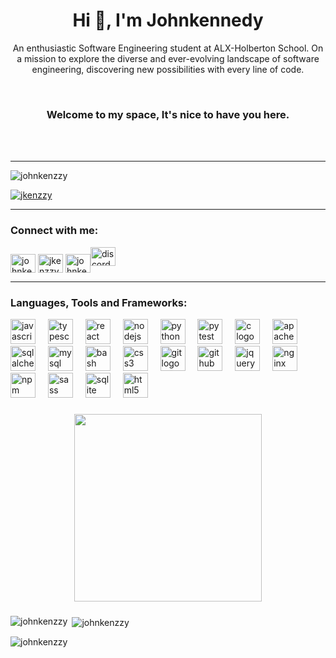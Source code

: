 <h1 align="center">Hi 👋, I'm Johnkennedy</h1>
<p align="center">An enthusiastic Software Engineering student at ALX-Holberton School. On a mission to explore the diverse and ever-evolving landscape of software engineering, discovering new possibilities with every line of code.</p><br>

<h3 align="center">Welcome to my space, It's nice to have you here.</h3><br><br>

---

<p align="left"> <img src="https://komarev.com/ghpvc/?username=johnkenzzy&label=Profile%20views&color=0e75b6&style=flat" alt="johnkenzzy" /> </p>

<p align="left"> <a href="https://twitter.com/jkenzzy" target="blank"><img src="https://img.shields.io/twitter/follow/jkenzzy?logo=twitter&style=for-the-badge" alt="jkenzzy" /></a> </p>

---

<h3 align="left">Connect with me:</h3>
<p align="left">
<a href="https://codepen.io/johnkenzzy" target="blank"><img align="center" src="https://raw.githubusercontent.com/rahuldkjain/github-profile-readme-generator/master/src/images/icons/Social/codepen.svg" alt="johnkenzzy" height="30" width="40" /></a>
<a href="https://twitter.com/jkenzzy" target="blank"><img align="center" src="https://raw.githubusercontent.com/rahuldkjain/github-profile-readme-generator/master/src/images/icons/Social/twitter.svg" alt="jkenzzy" height="30" width="40" /></a>
<a href="https://linkedin.com/in/johnkennedy umeh" target="blank"><img align="center" src="https://raw.githubusercontent.com/rahuldkjain/github-profile-readme-generator/master/src/images/icons/Social/linked-in-alt.svg" alt="johnkennedy umeh" height="30" width="40" /></a><a title="Johnkennedy Umeh"><img src="https://raw.githubusercontent.com/maurodesouza/profile-readme-generator/master/src/assets/icons/social/discord/default.svg" width="40" height="30" alt="discord logo"  />
</a>
</p>

---

<h3 align="left">Languages, Tools and Frameworks:</h3>
<div align="left">
  <img src="https://cdn.jsdelivr.net/gh/devicons/devicon/icons/javascript/javascript-original.svg" height="40" alt="javascript logo"  />
  <img width="12" />
  <img src="https://cdn.jsdelivr.net/gh/devicons/devicon/icons/typescript/typescript-original.svg" height="40" alt="typescript logo"  />
  <img width="12" />
  <img src="https://cdn.jsdelivr.net/gh/devicons/devicon/icons/react/react-original.svg" height="40" alt="react logo"  />
  <img width="12" />
  <img src="https://cdn.jsdelivr.net/gh/devicons/devicon/icons/nodejs/nodejs-original.svg" height="40" alt="nodejs logo"  />
  <img width="12" />
  <img src="https://cdn.jsdelivr.net/gh/devicons/devicon/icons/python/python-original.svg" height="40" alt="python logo"  />
  <img width="12" />
  <img src="https://cdn.jsdelivr.net/gh/devicons/devicon/icons/pytest/pytest-original.svg" height="40" alt="pytest logo"  />
  <img width="12" />
  <img src="https://cdn.jsdelivr.net/gh/devicons/devicon/icons/c/c-original.svg" height="40" alt="c logo"  />
  <img width="12" />
  <img src="https://cdn.jsdelivr.net/gh/devicons/devicon/icons/apache/apache-original.svg" height="40" alt="apache logo"  />
  <img width="12" />
  <img src="https://cdn.jsdelivr.net/gh/devicons/devicon/icons/sqlalchemy/sqlalchemy-original.svg" height="40" alt="sqlalchemy logo"  />
  <img width="12" />
  <img src="https://cdn.jsdelivr.net/gh/devicons/devicon/icons/mysql/mysql-original.svg" height="40" alt="mysql logo"  />
  <img width="12" />
  <img src="https://cdn.jsdelivr.net/gh/devicons/devicon/icons/bash/bash-original.svg" height="40" alt="bash logo"  />
  <img width="12" />
  <img src="https://cdn.jsdelivr.net/gh/devicons/devicon/icons/css3/css3-original.svg" height="40" alt="css3 logo"  />
  <img width="12" />
  <img src="https://cdn.jsdelivr.net/gh/devicons/devicon/icons/git/git-original.svg" height="40" alt="git logo"  />
  <img width="12" />
  <img src="https://cdn.jsdelivr.net/gh/devicons/devicon/icons/github/github-original.svg" height="40" alt="github logo"  />
  <img width="12" />
  <img src="https://cdn.jsdelivr.net/gh/devicons/devicon/icons/jquery/jquery-original.svg" height="40" alt="jquery logo"  />
  <img width="12" />
  <img src="https://cdn.jsdelivr.net/gh/devicons/devicon/icons/nginx/nginx-original.svg" height="40" alt="nginx logo"  />
  <img width="12" />
  <img src="https://cdn.jsdelivr.net/gh/devicons/devicon/icons/npm/npm-original-wordmark.svg" height="40" alt="npm logo"  />
  <img width="12" />
  <img src="https://cdn.jsdelivr.net/gh/devicons/devicon/icons/sass/sass-original.svg" height="40" alt="sass logo"  />
  <img width="12" />
  <img src="https://cdn.jsdelivr.net/gh/devicons/devicon/icons/sqlite/sqlite-original.svg" height="40" alt="sqlite logo"  />
  <img width="12" />
  <img src="https://cdn.jsdelivr.net/gh/devicons/devicon/icons/html5/html5-original.svg" height="40" alt="html5 logo"  />
</div>

###

<div align="center">
  <img height="300" src="https://media2.giphy.com/media/nGMnDqebzDcfm/giphy.webp?cid=ecf05e47u9t97ig6dzrhyhwl761uhppd3ulbnl8ndsiyc98u&ep=v1_gifs_search&rid=giphy.webp&ct=g"  />
</div>

###

<p><img align="left" src="https://github-readme-stats.vercel.app/api/top-langs?username=johnkenzzy&show_icons=true&locale=en&layout=compact" alt="johnkenzzy" /></p>

<p>&nbsp;<img align="center" src="https://github-readme-stats.vercel.app/api?username=johnkenzzy&show_icons=true&locale=en" alt="johnkenzzy" /></p>

<p><img align="center" src="https://github-readme-streak-stats.herokuapp.com/?user=johnkenzzy&" alt="johnkenzzy" /></p>

